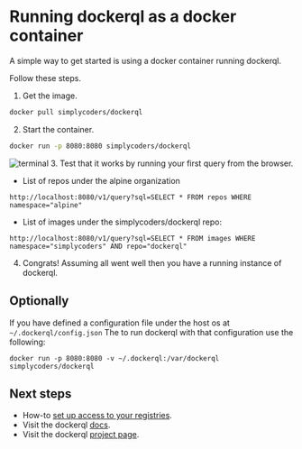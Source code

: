 # Running dockerql as a docker container

A simple way to get started is using a docker container running dockerql. 

Follow these steps.

1. Get the image.
~~~bash
docker pull simplycoders/dockerql
~~~
2. Start the container.
~~~bash
docker run -p 8080:8080 simplycoders/dockerql
~~~
![terminal](./terminal.png)
3. Test that it works by running your first query from the browser.
* List of repos under the alpine organization 
~~~
http://localhost:8080/v1/query?sql=SELECT * FROM repos WHERE namespace="alpine"
~~~
* List of images under the simplycoders/dockerql repo:
~~~
http://localhost:8080/v1/query?sql=SELECT * FROM images WHERE namespace="simplycoders" AND repo="dockerql"
~~~
4. Congrats! Assuming all went well then you have a running instance of dockerql.

## Optionally

If you have defined a configuration file under the host os at `~/.dockerql/config.json`
The to run dockerql with that configuration use the following:

~~~
docker run -p 8080:8080 -v ~/.dockerql:/var/dockerql simplycoders/dockerql
~~~

## Next steps

* How-to [set up access to your registries](./set-up-access-to-registries).
* Visit the dockerql [docs](./).
* Visit the dockerql [project page](https://github.com/simplyCoders/dockerql).

